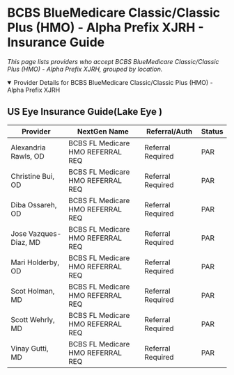# BCBS BlueMedicare Classic/Classic Plus (HMO) - Alpha Prefix XJRH - Insurance Guide

*This page lists providers who accept BCBS BlueMedicare Classic/Classic Plus (HMO) - Alpha Prefix XJRH, grouped by location.*

<details open><summary>Provider Details for BCBS BlueMedicare Classic/Classic Plus (HMO) - Alpha Prefix XJRH</summary>

## US Eye Insurance Guide(Lake Eye )

| Provider | NextGen Name | Referral/Auth | Status |
|----------|-------------|--------------|--------|
| Alexandria Rawls, OD | BCBS FL Medicare HMO REFERRAL REQ | Referral Required | PAR |
| Christine Bui, OD | BCBS FL Medicare HMO REFERRAL REQ | Referral Required | PAR |
| Diba Ossareh, OD | BCBS FL Medicare HMO REFERRAL REQ | Referral Required | PAR |
| Jose Vazques-Diaz, MD | BCBS FL Medicare HMO REFERRAL REQ | Referral Required | PAR |
| Mari Holderby, OD | BCBS FL Medicare HMO REFERRAL REQ | Referral Required | PAR |
| Scot Holman, MD | BCBS FL Medicare HMO REFERRAL REQ | Referral Required | PAR |
| Scott Wehrly, MD | BCBS FL Medicare HMO REFERRAL REQ | Referral Required | PAR |
| Vinay Gutti, MD | BCBS FL Medicare HMO REFERRAL REQ | Referral Required | PAR |

</details>

